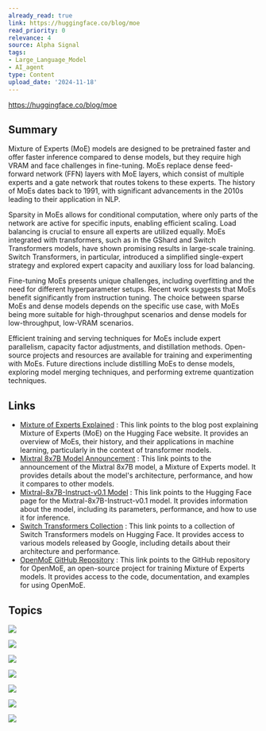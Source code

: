 ```yaml
---
already_read: true
link: https://huggingface.co/blog/moe
read_priority: 0
relevance: 4
source: Alpha Signal
tags:
- Large_Language_Model
- AI_agent
type: Content
upload_date: '2024-11-18'
---
```


https://huggingface.co/blog/moe
## Summary

Mixture of Experts (MoE) models are designed to be pretrained faster and offer faster inference compared to dense models, but they require high VRAM and face challenges in fine-tuning. MoEs replace dense feed-forward network (FFN) layers with MoE layers, which consist of multiple experts and a gate network that routes tokens to these experts. The history of MoEs dates back to 1991, with significant advancements in the 2010s leading to their application in NLP.

Sparsity in MoEs allows for conditional computation, where only parts of the network are active for specific inputs, enabling efficient scaling. Load balancing is crucial to ensure all experts are utilized equally. MoEs integrated with transformers, such as in the GShard and Switch Transformers models, have shown promising results in large-scale training. Switch Transformers, in particular, introduced a simplified single-expert strategy and explored expert capacity and auxiliary loss for load balancing.

Fine-tuning MoEs presents unique challenges, including overfitting and the need for different hyperparameter setups. Recent work suggests that MoEs benefit significantly from instruction tuning. The choice between sparse MoEs and dense models depends on the specific use case, with MoEs being more suitable for high-throughput scenarios and dense models for low-throughput, low-VRAM scenarios.

Efficient training and serving techniques for MoEs include expert parallelism, capacity factor adjustments, and distillation methods. Open-source projects and resources are available for training and experimenting with MoEs. Future directions include distilling MoEs to dense models, exploring model merging techniques, and performing extreme quantization techniques.
## Links

- [Mixture of Experts Explained](https://huggingface.co/blog/moe) : This link points to the blog post explaining Mixture of Experts (MoE) on the Hugging Face website. It provides an overview of MoEs, their history, and their applications in machine learning, particularly in the context of transformer models.
- [Mixtral 8x7B Model Announcement](https://mistral.ai/news/mixtral-of-experts/) : This link points to the announcement of the Mixtral 8x7B model, a Mixture of Experts model. It provides details about the model's architecture, performance, and how it compares to other models.
- [Mixtral-8x7B-Instruct-v0.1 Model](https://huggingface.co/mistralai/Mixtral-8x7B-Instruct-v0.1) : This link points to the Hugging Face page for the Mixtral-8x7B-Instruct-v0.1 model. It provides information about the model, including its parameters, performance, and how to use it for inference.
- [Switch Transformers Collection](https://huggingface.co/collections/google/switch-transformers-release-6548c35c6507968374b56d1f) : This link points to a collection of Switch Transformers models on Hugging Face. It provides access to various models released by Google, including details about their architecture and performance.
- [OpenMoE GitHub Repository](https://github.com/XueFuzhao/OpenMoE) : This link points to the GitHub repository for OpenMoE, an open-source project for training Mixture of Experts models. It provides access to the code, documentation, and examples for using OpenMoE.

## Topics

![](topics/Concept/Mixture%20of%20Experts%20MoE)

![](topics/Concept/Sparsity)

![](topics/Concept/Load%20Balancing)

![](topics/Concept/Switch%20Transformers)

![](topics/Concept/Router%20Z%20loss)

![](topics/Concept/Expert%20Capacity)

![](topics/Concept/Fine%20tuning%20MoEs)